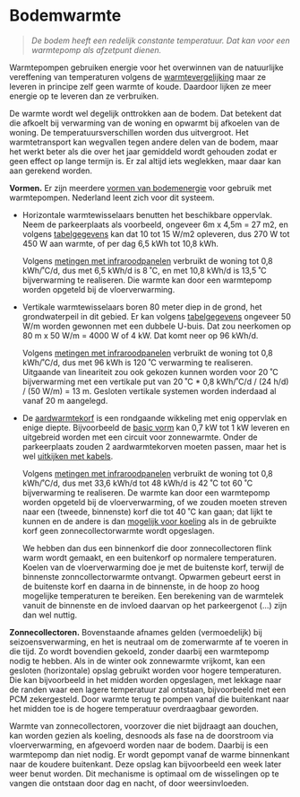 # Bodemwarmte

> *De bodem heeft een redelijk constante temperatuur.  Dat kan voor een
> warmtepomp als afzetpunt dienen.*

Warmtepompen gebruiken energie voor het overwinnen van de natuurlijke vereffening van temperaturen
volgens de [warmtevergelijking](https://nl.wikipedia.org/wiki/Warmtevergelijking) maar ze
leveren in principe zelf geen warmte of koude.  Daardoor lijken ze meer energie op te leveren
dan ze verbruiken.

De warmte wordt wel degelijk onttrokken aan de bodem.  Dat betekent dat die afkoelt bij
verwarming van de woning en opwarmt bij afkoelen van de woning.  De temperatuursverschillen
worden dus uitvergroot.  Het warmtetransport kan wegvallen tegen andere delen van de bodem,
maar het werkt beter als die over het jaar gemiddeld wordt gehouden zodat er geen effect
op lange termijn is.  Er zal altijd iets weglekken, maar daar kan aan gerekend worden.


**Vormen.**
Er zijn meerdere [vormen van bodemenergie](https://bodemenergienl.nl/bodemenergie/opslag-in-de-grond/)
voor gebruik met warmtepompen.  Nederland leent zich voor dit systeem.

  * Horizontale warmtewisselaars benutten het beschikbare oppervlak.  Neem de parkeerplaats
    als voorbeeld, ongeveer 6m x 4,5m = 27 m2, en volgens
    [tabelgegevens](https://bodemenergienl.nl/bodemenergie/opslag-in-de-grond/)
    kan dat 10 tot 15 W/m2 opleveren, dus 270 W tot 450 W aan warmte, of per dag
    6,5 kWh tot 10,8 kWh.

    Volgens [metingen met infraroodpanelen](METINGEN.MD) verbruikt de woning tot 0,8 kWh/˚C/d,
    dus met 6,5 kWh/d is 8 ˚C, en met 10,8 kWh/d is 13,5 ˚C bijverwarming te realiseren.
    Die warmte kan door een warmtepomp worden opgeteld bij de vloerverwarming.

  * Vertikale warmtewisselaars boren 80 meter diep in de grond, het grondwaterpeil in dit
    gebied.  Er kan volgens
    [tabelgegevens](https://bodemenergienl.nl/bodemenergie/opslag-in-de-grond/)
    ongeveer 50 W/m worden gewonnen met een dubbele U-buis.  Dat zou neerkomen op
    80 m x 50 W/m = 4000 W of 4 kW.  Dat komt neer op 96 kWh/d.

    Volgens [metingen met infraroodpanelen](METINGEN.MD) verbruikt de woning tot 0,8 kWh/˚C/d,
    dus met 96 kWh is 120 ˚C verwarming te realiseren.  Uitgaande van lineariteit
    zou ook gekozen kunnen worden voor 20 ˚C bijverwarming met een vertikale put van
    20 ˚C * 0,8 kWh/˚C/d / (24 h/d) / (50 W/m) = 13 m.  Gesloten vertikale systemen
    worden inderdaad al vanaf 20 m aangelegd.

  * De [aardwarmtekorf](https://www.aardwarmtekorf.nl/)
    is een rondgaande wikkeling met enig oppervlak en enige diepte.  Bijvoorbeeld de
    [basic vorm](https://www.aardwarmtekorf.nl/werkingsprincipe/technische-gegevens/)
    kan 0,7 kW tot 1 kW leveren en uitgebreid worden met een circuit voor zonnewarmte.
    Onder de parkeerplaats zouden 2 aardwarmtekorven moeten passen, maar het is wel
    [uitkijken met kabels](https://www.kadaster.nl/producten/woning/orientatieverzoek).

    Volgens [metingen met infraroodpanelen](METINGEN.MD) verbruikt de woning tot 0,8 kWh/˚C/d,
    dus met 33,6 kWh/d tot 48 kWh/d is 42 ˚C tot 60 ˚C bijverwarming te realiseren.
    De warmte kan door een warmtepomp worden opgeteld bij de vloerverwarming, of we zouden
    moeten streven naar een (tweede, binnenste) korf die tot 40 ˚C kan gaan; dat lijkt
    te kunnen en de andere is dan
    [mogelijk voor koeling](https://www.aardwarmtekorf.nl/werkingsprincipe/)
    als in de gebruikte korf geen zonnecollectorwarmte wordt opgeslagen.

    We hebben dan dus een binnenkorf die door zonnecollectoren flink warm wordt gemaakt,
    en een buitenkorf op normalere temperaturen.  Koelen van de vloerverwarming doe je
    met de buitenste korf, terwijl de binnenste zonncollectorwarmte ontvangt.  Opwarmen
    gebeurt eerst in de buitenste korf en daarna in de binnenste, in de hoop zo hoog
    mogelijke temperaturen te bereiken.  Een berekening van de warmtelek vanuit de
    binnenste en de invloed daarvan op het parkeergenot (...) zijn dan wel nuttig.

**Zonnecollectoren.**
Bovenstaande afnames gelden (vermoedelijk) bij seizoensverwarming, en het is neutraal om
de zomerwarmte af te voeren in die tijd.  Zo wordt bovendien gekoeld, zonder daarbij een
warmtepomp nodig te hebben.  Als in de winter ook zonnewarmte vrijkomt, kan een gesloten
(horizontale) opslag gebruikt worden voor hogere temperaturen.  Die kan bijvoorbeeld in
het midden worden opgeslagen, met lekkage naar de randen waar een lagere temperatuur zal
ontstaan, bijvoorbeeld met een PCM zekergesteld.  Door warmte terug te pompen vanaf die
buitenkant naar het midden toe is de hogere temperatuur overdraagbaar geworden.

Warmte van zonnecollectoren, voorzover die niet bijdraagt aan douchen, kan worden gezien
als koeling, desnoods als fase na de doorstroom via vloerverwarming, en afgevoerd worden
naar de bodem.  Daarbij is een warmtepomp dan niet nodig.  Er wordt gepompt vanaf de
warme binnenkant naar de koudere buitenkant.  Deze opslag kan bijvoorbeeld een week later
weer benut worden.  Dit mechanisme is optimaal om de wisselingen op te vangen die ontstaan
door dag en nacht, of door weersinvloeden.

